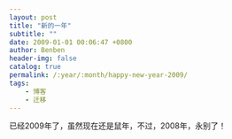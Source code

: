 ```yaml
---
layout: post
title: "新的一年"
subtitle: ""
date: 2009-01-01 00:06:47 +0800
author: Benben
header-img: false
catalog: true
permalink: /:year/:month/happy-new-year-2009/
tags:
    - 博客
    - 迁移
---
```


已经2009年了，虽然现在还是鼠年，不过，2008年，永别了！
